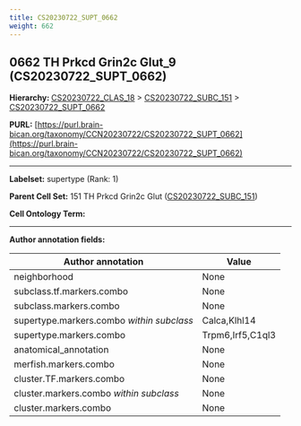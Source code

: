 ```yaml
---
title: CS20230722_SUPT_0662
weight: 662
---
```

## 0662 TH Prkcd Grin2c Glut_9 (CS20230722_SUPT_0662)
<b>Hierarchy: </b>
[CS20230722_CLAS_18](../CS20230722_CLAS_18) >
[CS20230722_SUBC_151](../CS20230722_SUBC_151) >
[CS20230722_SUPT_0662](../CS20230722_SUPT_0662)

**PURL:** [https://purl.brain-bican.org/taxonomy/CCN20230722/CS20230722_SUPT_0662](https://purl.brain-bican.org/taxonomy/CCN20230722/CS20230722_SUPT_0662)

---


**Labelset:** supertype (Rank: 1)

**Parent Cell Set:** 151 TH Prkcd Grin2c Glut ([CS20230722_SUBC_151](../CS20230722_SUBC_151))



**Cell Ontology Term:** 

[MARKER GENES.]: #


---

[TRANSFERRED ANNOTATIONS.]: #


[AUTHOR ANNOTATION FIELDS.]: #


**Author annotation fields:**

| Author annotation | Value |
|-------------------|-------|
|neighborhood|None|
|subclass.tf.markers.combo|None|
|subclass.markers.combo|None|
|supertype.markers.combo _within subclass_|Calca,Klhl14|
|supertype.markers.combo|Trpm6,Irf5,C1ql3|
|anatomical_annotation|None|
|merfish.markers.combo|None|
|cluster.TF.markers.combo|None|
|cluster.markers.combo _within subclass_|None|
|cluster.markers.combo|None|
